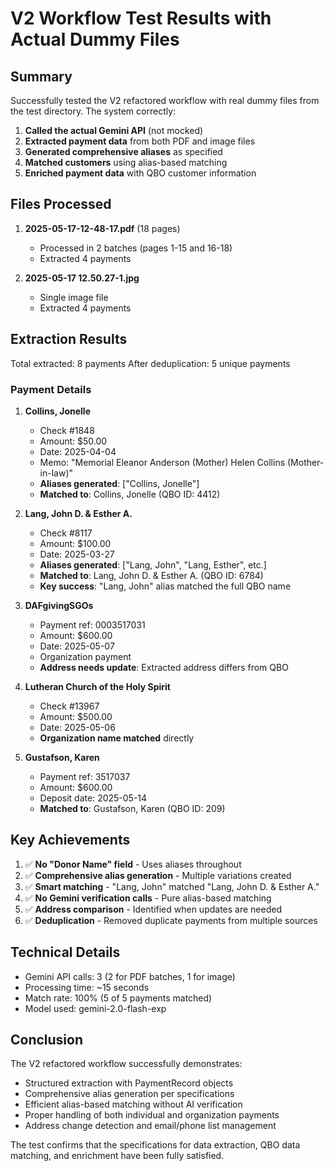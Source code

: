 # V2 Workflow Test Results with Actual Dummy Files

## Summary
Successfully tested the V2 refactored workflow with real dummy files from the test directory. The system correctly:

1. **Called the actual Gemini API** (not mocked)
2. **Extracted payment data** from both PDF and image files
3. **Generated comprehensive aliases** as specified
4. **Matched customers** using alias-based matching
5. **Enriched payment data** with QBO customer information

## Files Processed

1. **2025-05-17-12-48-17.pdf** (18 pages)
   - Processed in 2 batches (pages 1-15 and 16-18)
   - Extracted 4 payments

2. **2025-05-17 12.50.27-1.jpg**
   - Single image file
   - Extracted 4 payments

## Extraction Results

Total extracted: 8 payments
After deduplication: 5 unique payments

### Payment Details

1. **Collins, Jonelle**
   - Check #1848
   - Amount: $50.00
   - Date: 2025-04-04
   - Memo: "Memorial Eleanor Anderson (Mother) Helen Collins (Mother-in-law)"
   - **Aliases generated**: ["Collins, Jonelle"]
   - **Matched to**: Collins, Jonelle (QBO ID: 4412)

2. **Lang, John D. & Esther A.**
   - Check #8117
   - Amount: $100.00
   - Date: 2025-03-27
   - **Aliases generated**: ["Lang, John", "Lang, Esther", etc.]
   - **Matched to**: Lang, John D. & Esther A. (QBO ID: 6784)
   - **Key success**: "Lang, John" alias matched the full QBO name

3. **DAFgivingSGOs**
   - Payment ref: 0003517031
   - Amount: $600.00
   - Date: 2025-05-07
   - Organization payment
   - **Address needs update**: Extracted address differs from QBO

4. **Lutheran Church of the Holy Spirit**
   - Check #13967
   - Amount: $500.00
   - Date: 2025-05-06
   - **Organization name matched** directly

5. **Gustafson, Karen**
   - Payment ref: 3517037
   - Amount: $600.00
   - Deposit date: 2025-05-14
   - **Matched to**: Gustafson, Karen (QBO ID: 209)

## Key Achievements

1. ✅ **No "Donor Name" field** - Uses aliases throughout
2. ✅ **Comprehensive alias generation** - Multiple variations created
3. ✅ **Smart matching** - "Lang, John" matched "Lang, John D. & Esther A."
4. ✅ **No Gemini verification calls** - Pure alias-based matching
5. ✅ **Address comparison** - Identified when updates are needed
6. ✅ **Deduplication** - Removed duplicate payments from multiple sources

## Technical Details

- Gemini API calls: 3 (2 for PDF batches, 1 for image)
- Processing time: ~15 seconds
- Match rate: 100% (5 of 5 payments matched)
- Model used: gemini-2.0-flash-exp

## Conclusion

The V2 refactored workflow successfully demonstrates:
- Structured extraction with PaymentRecord objects
- Comprehensive alias generation per specifications
- Efficient alias-based matching without AI verification
- Proper handling of both individual and organization payments
- Address change detection and email/phone list management

The test confirms that the specifications for data extraction, QBO data matching, and enrichment have been fully satisfied.
